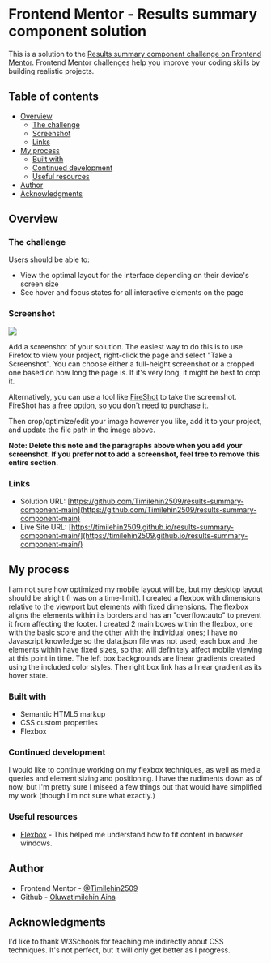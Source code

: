 # Frontend Mentor - Results summary component solution

This is a solution to the [Results summary component challenge on Frontend Mentor](https://www.frontendmentor.io/challenges/results-summary-component-CE_K6s0maV). Frontend Mentor challenges help you improve your coding skills by building realistic projects. 

## Table of contents

- [Overview](#overview)
  - [The challenge](#the-challenge)
  - [Screenshot](#screenshot)
  - [Links](#links)
- [My process](#my-process)
  - [Built with](#built-with)
  - [Continued development](#continued-development)
  - [Useful resources](#useful-resources)
- [Author](#author)
- [Acknowledgments](#acknowledgments)

## Overview

### The challenge

Users should be able to:

- View the optimal layout for the interface depending on their device's screen size
- See hover and focus states for all interactive elements on the page

### Screenshot

![](./screenshot.jpg)

Add a screenshot of your solution. The easiest way to do this is to use Firefox to view your project, right-click the page and select "Take a Screenshot". You can choose either a full-height screenshot or a cropped one based on how long the page is. If it's very long, it might be best to crop it.

Alternatively, you can use a tool like [FireShot](https://getfireshot.com/) to take the screenshot. FireShot has a free option, so you don't need to purchase it. 

Then crop/optimize/edit your image however you like, add it to your project, and update the file path in the image above.

**Note: Delete this note and the paragraphs above when you add your screenshot. If you prefer not to add a screenshot, feel free to remove this entire section.**

### Links

- Solution URL: [https://github.com/Timilehin2509/results-summary-component-main](https://github.com/Timilehin2509/results-summary-component-main)
- Live Site URL: [https://timilehin2509.github.io/results-summary-component-main/](https://timilehin2509.github.io/results-summary-component-main/)

## My process

I am not sure how optimized my mobile layout will be, but my desktop layout should be alright (I was on a time-limit). I created a flexbox with dimensions relative to the viewport but elements with fixed dimensions.
The flexbox aligns the elements within its borders and has an "overflow:auto" to prevent it from affecting 
the footer. I created 2 main boxes within the flexbox, one with the basic score and the other with the individual ones; I have no Javascript knowledge so the data.json file was not used; each box and the elements within have fixed sizes, so that will definitely affect mobile viewing at this point in time.
The left box backgrounds are linear gradients created using the included color styles.
The right box link has a linear gradient as its hover state.
### Built with

- Semantic HTML5 markup
- CSS custom properties
- Flexbox

### Continued development

I would like to continue working on my flexbox techniques, as well as media queries and element sizing and positioning. I have the rudiments down as of now, but I'm pretty sure I miseed a few things out that would have simplified my work (though I'm not sure what exactly.)

### Useful resources

- [Flexbox](https://www.w3schools.com/css/css3_flexbox.asp) - This helped me understand how to fit content in browser windows.

## Author

- Frontend Mentor - [@Timilehin2509](https://www.frontendmentor.io/profile/Timilehin2509)
- Github - [Oluwatimilehin Aina](https://github.com/Timilehin2509)


## Acknowledgments

I'd like to thank W3Schools for teaching me indirectly about CSS techniques.
It's not perfect, but it will only get better as I progress.

